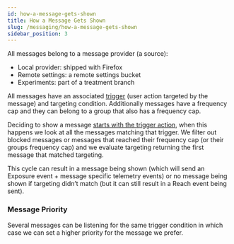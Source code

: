 ```yaml
---
id: how-a-message-gets-shown
title: How a Message Gets Shown
slug: /messaging/how-a-message-gets-shown
sidebar_position: 3
---
```


All messages belong to a message provider (a source):
- Local provider: shipped with Firefox
- Remote settings: a remote settings bucket
- Experiments: part of a treatment branch

All messages have an associated [trigger](/messaging/display-logic/#triggers) (user action targeted by the message) and targeting condition. Additionally messages have a frequency cap and they can belong to a group that also has a frequency cap.

Deciding to show a message [starts with the trigger action](https://searchfox.org/mozilla-central/rev/65d4d3399afa79c8de5a0cc11752d2ba7c31edc1/browser/components/newtab/lib/ASRouter.jsm#1323), when this happens we look at all the messages matching that trigger. We filter out blocked messages or messages that reached their frequency cap (or their groups frequency cap) and we evaluate targeting returning the first message that matched targeting.

This cycle can result in a message being shown (which will send an Exposure event + message specific telemetry events) or no message being shown if targeting didn’t match (but it can still result in a Reach event being sent).

### Message Priority

Several messages can be listening for the same trigger condition in which case we can set a higher priority for the message we prefer.
